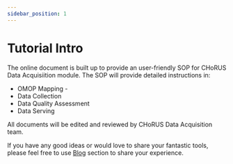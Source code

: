 ```yaml
---
sidebar_position: 1
---
```


# Tutorial Intro

The online document is built up to provide an user-friendly SOP for CHoRUS Data Acquisiition module. 
The SOP will provide detailed instructions in:
* OMOP Mapping - 
* Data Collection
* Data Quality Assessment 
* Data Serving

All documents will be edited and reviewed by CHoRUS Data Acquisition team.

If you have any good ideas or would love to share your fantastic tools, please feel free to use [Blog](/blog) section to share your experience. 

